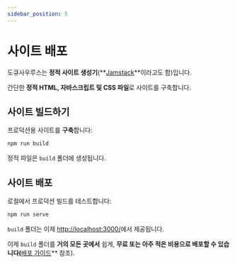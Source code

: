 ```yaml
---
sidebar_position: 5
---
```


# 사이트 배포

도큐사우루스는 **정적 사이트 생성기**(**[Jamstack](https://jamstack.org/)**이라고도 함)입니다.

간단한 **정적 HTML, 자바스크립트 및 CSS 파일**로 사이트를 구축합니다.

## 사이트 빌드하기

프로덕션용 사이트를 **구축**합니다:

```bash
npm run build
```

정적 파일은 `build` 폴더에 생성됩니다.

## 사이트 배포

로컬에서 프로덕션 빌드를 테스트합니다:

```bash
npm run serve
```

`build` 폴더는 이제 [http://localhost:3000/](http://localhost:3000/)에서 제공됩니다.

이제 `build` 폴더를 **거의 모든 곳에서** 쉽게, **무료 또는 아주 적은 비용으로 배포할 수 있습니다(**[배포 가이드](https://docusaurus.io/docs/deployment)\*\* 참조).
